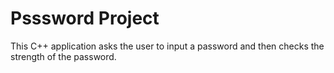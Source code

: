 # Psssword Project
This C++ application asks the user to input a password and then checks the strength of the password.

